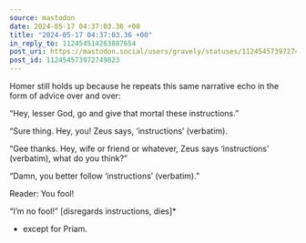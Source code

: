 ```yaml
---
source: mastodon
date: 2024-05-17 04:37:03.36 +00
title: "2024-05-17 04:37:03.36 +00"
in_reply_to: 112454514263887654
post_uri: https://mastodon.social/users/gravely/statuses/112454573972749823
post_id: 112454573972749823
---
```

Homer still holds up because he repeats this same narrative echo in the form of advice over and over:

“Hey, lesser God, go and give that mortal these instructions.”

“Sure thing. Hey, you! Zeus says, ‘instructions’ (verbatim).

“Gee thanks. Hey, wife or friend or whatever, Zeus says ‘instructions' (verbatim), what do you think?”

“Damn, you better follow ‘instructions’ (verbatim).”

Reader: You fool!

“I’m no fool!” [disregards instructions, dies]*

* except for Priam.


